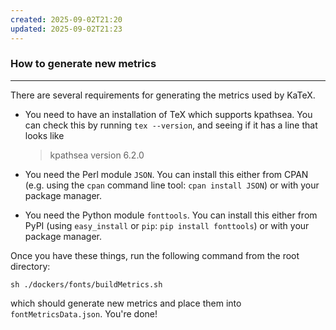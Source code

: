 ```yaml
---
created: 2025-09-02T21:20
updated: 2025-09-02T21:23
---
```

### How to generate new metrics
-------------------------------

There are several requirements for generating the metrics used by KaTeX.

- You need to have an installation of TeX which supports kpathsea. You can check
  this by running `tex --version`, and seeing if it has a line that looks like
  > kpathsea version 6.2.0

- You need the Perl module `JSON`. You can install this either from CPAN
  (e.g. using the `cpan` command line tool: `cpan install JSON`)
  or with your package manager.

- You need the Python module `fonttools`. You can install this either from PyPI
  (using `easy_install` or `pip`: `pip install fonttools`)
  or with your package manager.

Once you have these things, run the following command from the root directory:

    sh ./dockers/fonts/buildMetrics.sh

which should generate new metrics and place them into `fontMetricsData.json`.
You're done!
